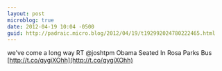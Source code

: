 ```yaml
---
layout: post
microblog: true
date: 2012-04-19 10:04 -0500
guid: http://padraic.micro.blog/2012/04/19/t192992024780222465.html
---
```

we've come a long way RT @joshtpm Obama Seated In Rosa Parks Bus [http://t.co/qygiXOhh](http://t.co/qygiXOhh)
